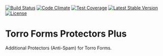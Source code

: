 [![Build Status](https://api.travis-ci.org/awsmug/torro-forms-protectors-plus.png?branch=master)](https://travis-ci.org/awsmug/torro-forms-protectors-plus)
[![Code Climate](https://codeclimate.com/github/awsmug/torro-forms-protectors-plus/badges/gpa.svg)](https://codeclimate.com/github/awsmug/torro-forms-protectors-plus)
[![Test Coverage](https://codeclimate.com/github/awsmug/torro-forms-protectors-plus/badges/coverage.svg)](https://codeclimate.com/github/awsmug/torro-forms-protectors-plus/coverage)
[![Latest Stable Version](https://poser.pugx.org/awsmug/torro-forms-protectors-plus/version)](https://packagist.org/packages/awsmug/torro-forms-protectors-plus)
[![License](https://poser.pugx.org/awsmug/torro-forms-protectors-plus/license)](https://packagist.org/packages/awsmug/torro-forms-protectors-plus)

# Torro Forms Protectors Plus

Additional Protectors (Anti-Spam) for Torro Forms.
